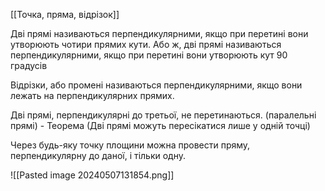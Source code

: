 [[Точка, пряма, відрізок]]

Дві прямі називаються перпендикулярними, якщо при перетині вони утворюють чотири прямих кути. Або ж, дві прямі називаються перпендикулярними, якщо при перетині вони утворюють кут 90 градусів

Відрізки, або промені називаються перпендикулярними, якщо вони лежать на перпендикулярних прямих. 

Дві прямі, перпендикулярні до третьої, не перетинаються. (паралельні прямі) - Теорема
(Дві прямі можуть пересікатися лише у одній точці)

Через будь-яку точку площини можна провести пряму, перпендикулярну до даної, і тільки одну.

![[Pasted image 20240507131854.png]]